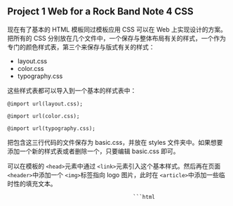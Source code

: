 ## Project 1 Web for a Rock Band Note 4 CSS

现在有了基本的 HTML 模板同过模板应用 CSS 可以在 Web 上实现设计的方案。把所有的 CSS 分别放在几个文件中，一个保存与整体布局有关的样式，一个作为专门的颜色样式表，第三个来保存与版式有关的样式：

- layout.css
- color.css
- typography.css

这些样式表都可以导入到一个基本的样式表中：

`@import url(layout.css);`

`@import url(color.css);`

`@import url(typography.css);`

把包含这三行代码的文件保存为 basic.css，并放在 styles 文件夹中。如果想要添加一个新的样式表或者删除一个，只要编辑 basic.css 即可。

可以在模板的 `<head>`元素中通过 `<link>`元素引入这个基本样式。然后再在页面 `<header>`中添加一个 `<img>`标签指向 logo 图片，此时在 `<article>`中添加一些临时性的填充文本。

                                            ```html
<!DOCTYPE html>
<html lang="en">
<head>
   <meta charset="utf-8" />
   <title>New Rock Band</title>
   <script src="scripts/modernizr-1.6.min.js"><script>
   <link rel="stylesheet" media="screen" href="styles/basic.css">
</head>
<body>
   <header>
        <img src="images/logo.gif" alt="New Rock Band" />
       <nav>
	    <ul>
	     <li><a href="index.html">Home</a></li>
	     <li><a href="about.html">About</a></li>
	     <li><a href="photos.html">Photos</a></li>
	     <li><a href="live.html">Live</a></li>
	     <li><a href="contact.html">Contact</a></li>
        </ul>
       </nav>
   </header>
   <article>
       <h1>New Rock Band</h1>
       <p>An introduction to New Rock Band Mike and Brad have known each other since 7th grade, they both went to Agoura high school, Brad was Phoenix's room mate in college, and Brad and Rob met when they both joined a band together. Mike met Joe at Art College. The origins of New Rock Band date right back to around 1994, To a band called 'Relative Degree', This band featured Brad and Rob, they played a few live shows, recorded some demo's and then fell apart.</p> 
   </article>
</body>
</html>
                                            ```

如此一来基本的网页模型就完成了。

---

### 颜色

样式表 color.css 是最直观的，为了避免某些看不到文本的意外，不管哪个元素应用什么颜色，都要给它一个背景颜色。

编写完后的代码为——[code](https://github.com/Virgil0113/Web-Project/blob/master/Project%201/Code/styles/color.css)

---

### 布局

基本的布局并不复杂，所有的内容都在一栏中。

为了让导航中的链接水平排列，需要应用一些浮动效果。layout.css 的作用首先是为 HTML5 块元素定义默认的样式，主要针对那些不支持它的浏览器，好让这些元素都能够具有适当的块布局。

其次是使用通配选择器把所有元素的内外边距设置为零。这样就把不同浏览器为元素设置的不同内外边距全都删除了。重设这些值后，所有的样式就可以一视同仁了。

编写完后代码为——[code](https://github.com/Virgil0113/Web-Project/blob/master/Project%201/Code/styles/layout.css)

这样通过 CSS  定义了颜色和布局，接下来考虑版式的问题。

---

### 版式

在 typography.css 文件中放入字体和大小以及外边距信息。

编写完后代码为——[code](https://github.com/Virgil0113/Web-Project/blob/master/Project%201/Code/styles/typography.css)

现在模板不仅有了颜色、布局，还有了版式。

以上三个 CSS 文件( color.css、layout.css、typography.css) 都和 basic.css 样式表一同放在 styles 文件中。
